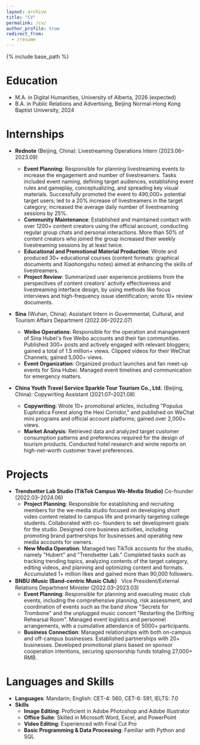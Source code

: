 ```yaml
---
layout: archive
title: "CV"
permalink: /cv/
author_profile: true
redirect_from:
  - /resume
---
```


{% include base_path %}

Education
======
* M.A. in Digital Humanities, University of Alberta, 2026 (expected)
* B.A. in Public Relations and Advertising, Beijing Normal-Hong Kong Baptist University, 2024

Internships
======
* **Rednote** (Beijing, China): Livestreaming Operations Intern (2023.06–2023.09)
  * **Event Planning**: Responsible for planning livestreaming events to increase the engagement and number of
  livestreamers. Tasks included event naming, defining target audiences, establishing event rules and gameplay,
  conceptualizing, and spreading key visual materials. Successfully promoted the event to 490,000+ potential target
  users; led to a 20% increase of livestreamers in the target category; increased the average daily number of
  livestreaming sessions by 25%.
  * **Community Maintenance**: Established and maintained contact with over 1200+ content creators using the official
  account, conducting regular group chats and personal interactions. More than 50% of content creators who joined
  the group increased their weekly livestreaming sessions by at least twice.
  * **Educational and Promotional Material Production**: Wrote and produced 30+ educational courses (content formats:
  graphical documents and Xiaohongshu notes) aimed at enhancing the skills of livestreamers.
  * **Project Review**: Summarized user experience problems from the perspectives of content creators' activity
  effectiveness and livestreaming interface design, by using methods like focus interviews and high-frequency issue
  identification; wrote 10+ review documents.

* **Sina** (Wuhan, China): Assistant Intern in Governmental, Cultural, and Tourism Affairs Department (2022.06–2022.07)
  * **Weibo Operations**: Responsible for the operation and management of Sina Hubei's five Weibo accounts and their
  fan communities. Published 300+ posts and actively engaged with relevant bloggers; gained a total of 1.5 million+
  views. Clipped videos for their WeChat Channels; gained 5,000+ views.
  * **Event Organization**: Organized product launches and fan meet-up events for Sina Hubei. Managed event timelines
  and communication for emergency matters.

* **China Youth Travel Service Sparkle Tour Tourism Co., Ltd.** (Beijing, China): Copywriting Assistant (2021.07–2021.08)
  * **Copywriting**: Wrote 10+ promotional articles, including "Populus Euphratica Forest along the Hexi Corridor," and
  published on WeChat mini programs and official account platforms; gained over 2,000+ views.
  * **Market Analysis**: Retrieved data and analyzed target customer consumption patterns and preferences required for
  the design of tourism products. Conducted hotel research and wrote reports on high-net-worth customer travel
  preferences.
  
Projects
======
* **Trendsetter Lab Studio (TikTok Campus We-Media Studio)** Co-founder (2022.03–2024.06)
  * **Project Planning**: Responsible for establishing and recruiting members for the we-media studio focused on
  developing short video content related to campus life and primarily targeting college students. Collaborated with co-
  founders to set development goals for the studio. Designed core business activities, including promoting brand
  partnerships for businesses and operating new media accounts for owners.
  * **New Media Operation**: Managed two TikTok accounts for the studio, namely "Hubert" and "Trendsetter Lab."
  Completed tasks such as tracking trending topics, analyzing contents of the target category, editing videos, and
  planning and optimizing content and formats. Accumulated 1+ million likes and gained more than 90,000 followers.
* **BNBU iMusic (Band-centric Music Club）** Vice President/External Relations Department Minister (2022.03–2023.03)
  * **Event Planning**: Responsible for planning and executing music club events, including the comprehensive planning,
  risk assessment, and coordination of events such as the band show "Secrets for Trombone" and the unplugged music
  concert "Restarting the Drifting Rehearsal Room". Managed event logistics and personnel arrangements, with a
  cumulative attendance of 5000+ participants.
  * **Business Connection**: Managed relationships with both on-campus and off-campus businesses. Established
  partnerships with 20+ businesses. Developed promotional plans based on sponsor cooperation intentions, securing
  sponsorship funds totaling 27,000+ RMB.

Languages and Skills
======
* **Languages**: Mandarin; English: CET-4: 560, CET-6: 591, IELTS: 7.0
* **Skills**
  * **Image Editing**: Proficient in Adobe Photoshop and Adobe Illustrator
  * **Office Suite**: Skilled in Microsoft Word, Excel, and PowerPoint
  * **Video Editing**: Experienced with Final Cut Pro
  * **Basic Programming & Data Processing**: Familiar with Python and SQL
